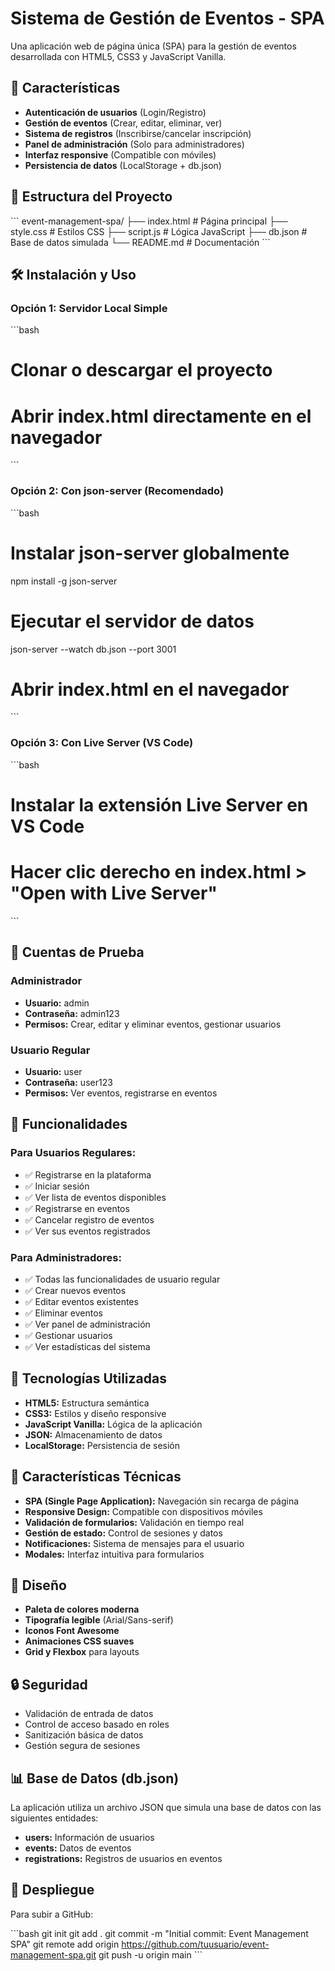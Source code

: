 # Sistema de Gestión de Eventos - SPA

Una aplicación web de página única (SPA) para la gestión de eventos desarrollada con HTML5, CSS3 y JavaScript Vanilla.

## 🚀 Características

- **Autenticación de usuarios** (Login/Registro)
- **Gestión de eventos** (Crear, editar, eliminar, ver)
- **Sistema de registros** (Inscribirse/cancelar inscripción)
- **Panel de administración** (Solo para administradores)
- **Interfaz responsive** (Compatible con móviles)
- **Persistencia de datos** (LocalStorage + db.json)

## 📁 Estructura del Proyecto

\`\`\`
event-management-spa/
├── index.html          # Página principal
├── style.css           # Estilos CSS
├── script.js           # Lógica JavaScript
├── db.json            # Base de datos simulada
└── README.md          # Documentación
\`\`\`

## 🛠️ Instalación y Uso

### Opción 1: Servidor Local Simple
\`\`\`bash
# Clonar o descargar el proyecto
# Abrir index.html directamente en el navegador
\`\`\`

### Opción 2: Con json-server (Recomendado)
\`\`\`bash
# Instalar json-server globalmente
npm install -g json-server

# Ejecutar el servidor de datos
json-server --watch db.json --port 3001

# Abrir index.html en el navegador
\`\`\`

### Opción 3: Con Live Server (VS Code)
\`\`\`bash
# Instalar la extensión Live Server en VS Code
# Hacer clic derecho en index.html > "Open with Live Server"
\`\`\`

## 👥 Cuentas de Prueba

### Administrador
- **Usuario:** admin
- **Contraseña:** admin123
- **Permisos:** Crear, editar y eliminar eventos, gestionar usuarios

### Usuario Regular
- **Usuario:** user
- **Contraseña:** user123
- **Permisos:** Ver eventos, registrarse en eventos

## 🎯 Funcionalidades

### Para Usuarios Regulares:
- ✅ Registrarse en la plataforma
- ✅ Iniciar sesión
- ✅ Ver lista de eventos disponibles
- ✅ Registrarse en eventos
- ✅ Cancelar registro de eventos
- ✅ Ver sus eventos registrados

### Para Administradores:
- ✅ Todas las funcionalidades de usuario regular
- ✅ Crear nuevos eventos
- ✅ Editar eventos existentes
- ✅ Eliminar eventos
- ✅ Ver panel de administración
- ✅ Gestionar usuarios
- ✅ Ver estadísticas del sistema

## 🔧 Tecnologías Utilizadas

- **HTML5:** Estructura semántica
- **CSS3:** Estilos y diseño responsive
- **JavaScript Vanilla:** Lógica de la aplicación
- **JSON:** Almacenamiento de datos
- **LocalStorage:** Persistencia de sesión

## 📱 Características Técnicas

- **SPA (Single Page Application):** Navegación sin recarga de página
- **Responsive Design:** Compatible con dispositivos móviles
- **Validación de formularios:** Validación en tiempo real
- **Gestión de estado:** Control de sesiones y datos
- **Notificaciones:** Sistema de mensajes para el usuario
- **Modales:** Interfaz intuitiva para formularios

## 🎨 Diseño

- **Paleta de colores moderna**
- **Tipografía legible** (Arial/Sans-serif)
- **Iconos Font Awesome**
- **Animaciones CSS suaves**
- **Grid y Flexbox** para layouts

## 🔒 Seguridad

- Validación de entrada de datos
- Control de acceso basado en roles
- Sanitización básica de datos
- Gestión segura de sesiones

## 📊 Base de Datos (db.json)

La aplicación utiliza un archivo JSON que simula una base de datos con las siguientes entidades:

- **users:** Información de usuarios
- **events:** Datos de eventos
- **registrations:** Registros de usuarios en eventos

## 🚀 Despliegue

Para subir a GitHub:

\`\`\`bash
git init
git add .
git commit -m "Initial commit: Event Management SPA"
git remote add origin https://github.com/tuusuario/event-management-spa.git
git push -u origin main
\`\`\`
